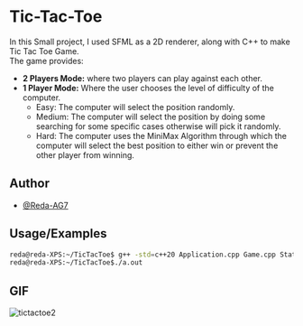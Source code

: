 
# Tic-Tac-Toe

In this Small project, I used SFML as a 2D renderer, along with C++ to make Tic Tac Toe Game.  
The game provides:  
-    **2 Players Mode:** where two players can play against each other.  
-    **1 Player Mode:** Where the user chooses the level of difficulty of the computer.  
     - Easy: The computer will select the position randomly.  
     - Medium: The computer will select the position by doing some searching for some specific cases otherwise will pick it randomly.  
     - Hard:  The computer uses the MiniMax Algorithm through which the computer will select the best position to either win or prevent the other player from winning.   

## Author

- [@Reda-AG7](https://www.github.com/Reda-AG7)


## Usage/Examples

```bash
reda@reda-XPS:~/TicTacToe$ g++ -std=c++20 Application.cpp Game.cpp States/*.cpp Components/*.cpp -lsfml-graphics -lsfml-system -lsfml-window -lsfml-audio  
reda@reda-XPS:~/TicTacToe$./a.out  
```


## GIF

![tictactoe2](https://github.com/Reda-AG7/CS388/assets/62580207/517ba2f4-d0a7-47f9-83e2-a6a7b4e0990a)
